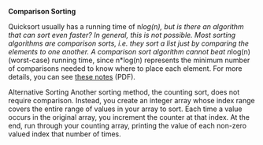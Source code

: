 **Comparison Sorting**

Quicksort usually has a running time of n*log(n), but is there an algorithm that can sort even faster? In general, this is not possible. Most sorting algorithms are *comparison sorts*, i.e. they sort a list just by comparing the elements to one another. A comparison sort algorithm cannot beat n*log(n) (worst-case) running time, since n*log(n) represents the minimum number of comparisons needed to know where to place each element. For more details, you can see [these notes](http://www.cs.cmu.edu/~avrim/451f11/lectures/lect0913.pdf) (PDF).

Alternative Sorting
Another sorting method, the counting sort, does not require comparison. Instead, you create an integer array whose index range covers the entire range of values in your array to sort. Each time a value occurs in the original array, you increment the counter at that index. At the end, run through your counting array, printing the value of each non-zero valued index that number of times.
